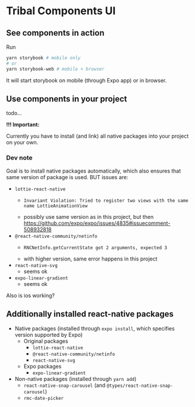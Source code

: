# Tribal Components UI

## See components in action

Run

```sh
yarn storybook # mobile only
# or
yarn storybook-web # mobile + browser
```

It will start storybook on mobile (through Expo app) or in browser.

## Use components in your project

todo...

**!!! Important:**

Currently you have to install (and link) all native packages into your project on your own.

### Dev note

Goal is to install native packages automatically, which also ensures that same version of package is used. BUT issues are:

- `lottie-react-native`
  - ```
    Invariant Violation: Tried to register two views with the same name LottieAnimationView
    ```
  - possibly use same version as in this project, but then https://github.com/expo/expo/issues/4835#issuecomment-508932818
- `@react-native-community/netinfo`
  - ```
    RNCNetInfo.getCurrentState got 2 arguments, expected 3
    ```
  - with higher version, same error happens in this project
- `react-native-svg`
  - seems ok
- `expo-linear-gradient`
  - seems ok

Also is ios working?

## Additionally installed react-native packages

- Native packages (installed through `expo install`, which specifies version supported by Expo)
  - Original packages
    - `lottie-react-native`
    - `@react-native-community/netinfo`
    - `react-native-svg`
  - Expo packages
    - `expo-linear-gradient`
- Non-native packages (installed through `yarn add`)
  - `react-native-snap-carousel` (and `@types/react-native-snap-carousel`)
  - `rmc-date-picker`
